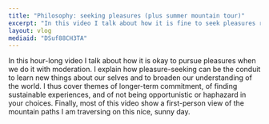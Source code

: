```yaml
---
title: "Philosophy: seeking pleasures (plus summer mountain tour)"
excerpt: "In this video I talk about how it is fine to seek pleasures responsibly and the benign effects those have."
layout: vlog
mediaid: "DSuf88CH3TA"
---
```


In this hour-long video I talk about how it is okay to pursue
pleasures when we do it with moderation. I explain how
pleasure-seeking can be the conduit to learn new things about our
selves and to broaden our understanding of the world. I thus cover
themes of longer-term commitment, of finding sustainable experiences,
and of not being opportunistic or haphazard in your choices. Finally,
most of this video show a first-person view of the mountain paths I am
traversing on this nice, sunny day.
